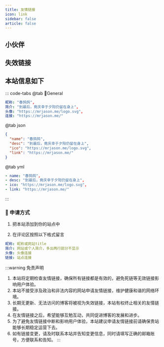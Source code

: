 ```yaml
---
title: 友情链接
icon: link
sidebar: false
article: false
---
```


## 小伙伴

<MyCoverLink type="friend"/>
<script setup lang="ts">
import MyCoverLink from "@MyCoverLink";
</script>

## 失效链接
<MyCoverLink type="invalid"/>

## 本站信息如下

::: code-tabs
@tab 🌴General

```yml
昵称: "春鸽鸽",
简介: "到最后，竟庆幸于夕阳仍留在身上",
头像: "https://mrjason.me/logo.svg",
连接: "https://mrjason.me/"
```

@tab json

```json
{
  "name": "春鸽鸽",
  "desc": "到最后，竟庆幸于夕阳仍留在身上",
  "ico": "https://mrjason.me/logo.svg",
  "link": "https://mrjason.me/"
}
```
@tab yml

```yml
- name: "春鸽鸽",
- desc: "到最后，竟庆幸于夕阳仍留在身上",
- ico: "https://mrjason.me/logo.svg",
- link: "https://mrjason.me/"
```

:::

### :lollipop: 申请方式

1. 把本站添加到你的站点中

2. 在评论区按照以下格式留言

```yml
昵称: 昵称或网站title
简介: 网站或个人简介，多出两行部分不显示
头像: 头像连接
链接: 站点连接
```


:::warning 免责声明

1. 本站将定期检查友情链接，确保所有链接都是有效的，避免死链等无效链接影响用户体验。
2. 本站不接受涉及政治和非法内容的网站申请友情链接，维护健康和谐的网络环境。
3. 长期无更新、无法访问的博客将被视为失效链接，本站有权终止相关的友情链接。
4. 在友情链接之后，希望能够互勉互动，共同促进博客的发展和进步。
5. 为了避免友情链接中断和影响用户体验，本站建议申请友情链接前请确保贵站能够长期稳定运营下去。
6. 如有链接变更，请及时联系本站并告知变更信息，同时请填写正确的邮箱账号，方便联系和告知。
:::
